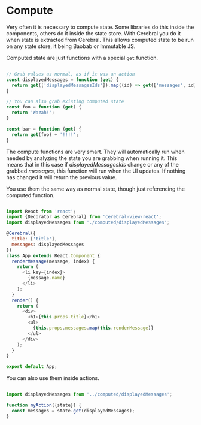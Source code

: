 # Compute

Very often it is necessary to compute state. Some libraries do this inside the components, others do it inside the state store. With Cerebral you do it when state is extracted from Cerebral. This allows computed state to be run on any state store, it being Baobab or Immutable JS.

Computed state are just functions with a special `get` function.
```javascript

// Grab values as normal, as if it was an action
const displayedMessages = function (get) {
  return get(['displayedMessagesIds']).map((id) => get(['messages', id]));
}

// You can also grab existing computed state
const foo = function (get) {
  return 'Wazah!';
}

const bar = function (get) {
  return get(foo) + '!!!!';
}

```

The compute functions are very smart. They will automatically run when needed by analyzing the state you are grabbing when running it. This means that in this case if *displayedMessagesIds* change or any of the grabbed *messages*, this function will run when the UI updates. If nothing has changed it will return the previous value.

You use them the same way as normal state, though just referencing the computed function.

```javascript

import React from 'react';
import {Decorator as Cerebral} from 'cerebral-view-react';
import displayedMessages from './computed/displayedMessages';

@Cerebral({
  title: ['title'],
  messages: displayedMessages
})
class App extends React.Component {
  renderMessage(message, index) {
    return (
      <li key={index}>
        {message.name}
      </li>
    );
  }
  render() {
    return (
      <div>
        <h1>{this.props.title}</h1>
        <ul>
          {this.props.messages.map(this.renderMessage)}
        </ul>
      </div>
    );
  }
}

export default App;
```

You can also use them inside actions.

```javascript

import displayedMessages from '../computed/displayedMessages';

function myAction({state}) {
  const messages = state.get(displayedMessages);
}
```
